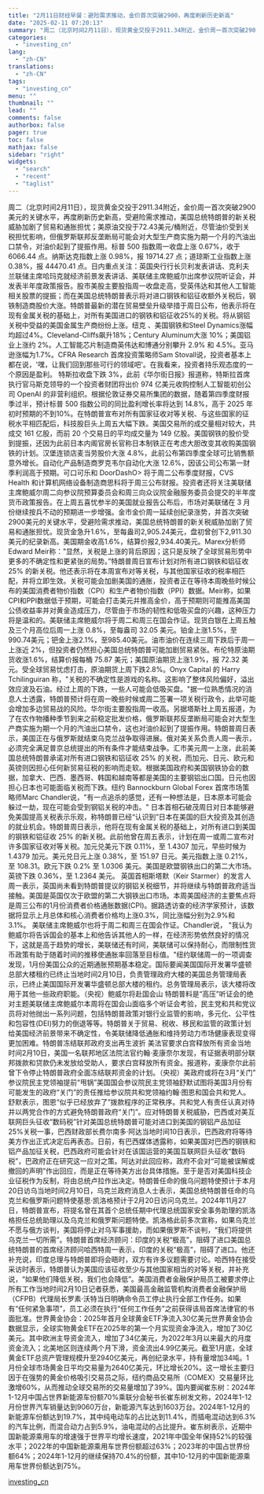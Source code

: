 ```yaml
---
title: "2月11日财经早餐：避险需求推动，金价首次突破2900，再度刷新历史新高"
date: "2025-02-11 07:20:13"
summary: "周二（北京时间2月11日），现货黄金交投于2911.34附近，金价周一首次突破2900美元的关键水平..."
categories:
  - "investing_cn"
lang:
  - "zh-CN"
translations:
  - "zh-CN"
tags:
  - "investing_cn"
menu: ""
thumbnail: ""
lead: ""
comments: false
authorbox: false
pager: true
toc: false
mathjax: false
sidebar: "right"
widgets:
  - "search"
  - "recent"
  - "taglist"
---
```


周二（北京时间2月11日），现货黄金交投于2911.34附近，金价周一首次突破2900美元的关键水平，再度刷新历史新高，受避险需求推动，美国总统特朗普的新关税威胁加剧了贸易和通胀担忧；美原油交投于72.43美元/桶附近，尽管油价受到关税担忧影响，但俄罗斯联邦反垄断局可能会对大型生产商实施为期一个月的汽油出口禁令，对油价起到了提振作用。标普 500 指数周一收盘上涨 0.67%，收于 6066.44 点。纳斯达克指数上涨 0.98%，报 19714.27 点；道琼斯工业指数上涨 0.38%，报 44470.41 点。日内重点关注：英国央行行长贝利发表讲话、克利夫兰联储主席哈玛克就经济前景发表讲话、美联储主席鲍威尔出席参议院听证会，并发表半年度政策报告。股市美股主要股指周一收盘走高，受英伟达和其他人工智能相关股票的提振；而在美国总统特朗普表示将对进口钢铁和铝征收额外关税后，钢铁制造商股价大涨。特朗普最新的潜在贸易壁垒升级举措于周日公布，他表示将在现有金属关税的基础上，对所有美国进口的钢铁和铝征收25%的关税。将从钢铝关税中受益的美国金属生产商纷纷上涨。纽克 、美国钢铁和Steel Dynamics涨幅均超过4%。Cleveland-Cliffs飙升18%；Century Aluminum大涨 10%；美国铝业上涨约 2%。人工智能芯片制造商英伟达和博通分别攀升 2.9% 和 4.5%。亚马逊涨幅为1.7%。CFRA Research 首席投资策略师Sam Stovall说，投资者基本上都在说，'嘿，让我们回到那些可行的领域吧'。在我看来，投资者持乐观态度的一个原因是盈利。 特斯拉收盘下跌 3%，此前《华尔街日报》报道称，特斯拉首席执行官马斯克领导的一个投资者财团将出价 974 亿美元收购控制人工智能初创公司 OpenAI 的非营利组织。根据伦敦证券交易所集团的数据，随着第四季度财报季过半，预计标普 500 指数公司的同比盈利增长率将达到 14.8%，高于 2025 年初时预期的不到10%。在特朗普宣布对所有国家征收对等关税、与这些国家的征税水平相匹配后，科技股巨头上周五大幅下跌。美国交易所的成交量相对较大，共成交 161 亿股，而前 20 个交易日的平均成交量为 149 亿股。美国钢铁的股价受到提振，还因为此前日本内阁官房长官称日本制铁正在考虑大胆改变其收购美国钢铁的计划。汉堡连锁店麦当劳股价大涨 4.8%，此前公布第四季度全球可比销售额意外增长。自动化产品制造商罗克韦尔自动化大涨 12.6%，因该公司公布第一财季利润高于预期。可口可乐和 DoorDashO> 将于周二公布季度财报，CVS Health 和计算机网络设备制造商思科将于周三公布财报。投资者还将关注美联储主席鲍威尔周二向参议院预算委员会和周三向众议院金融服务委员会提交的半年度货币政策报告。在上周五喜忧参半的美国就业报告公布后，市场对美联储在 3 月份继续按兵不动的预期进一步增强。金市金价周一延续创纪录涨势，并首次突破2900美元的关键水平，受避险需求推动，美国总统特朗普的新关税威胁加剧了贸易和通胀担忧。现货金急升1.6%，至每盎司2,905.24美元，盘初曾创下2,911.30美元的纪录新高。美国期金收高1.6%，结算价报2,934.40美元。Marex分析师Edward Meir称："显然，关税是上涨的背后原因；这只是反映了全球贸易形势中更多的不确定性和更紧张的局势。”特朗普周日宣布计划对所有进口钢铁和铝征收25% 的新关税。他还表示将在本周宣布对等关税，与其他国家征收的税率相匹配，并将立即生效。关税可能会加剧美国的通胀，投资者正在等待本周晚些时候公布的美国消费者物价指数（CPI）和生产者物价指数（PPI）数据。Meir称，如果CPI和PPI数据低于预期，可能会打击美元并推高金价，高于预期则可能推高美国公债收益率并对黄金造成压力，尽管由于市场的韧性和低吸买盘的兴趣，这种压力将是温和的。美联储主席鲍威尔将于周二和周三在国会作证。现货白银在上周五触及三个月高位后周一上涨 0.8%，至每盎司 32.05 美元。铂金上涨1.5%，至990.74美元；钯金上涨2.1%，至985.40美元。油市油价在连续三周下跌后于周一上涨近 2%，但投资者仍然担心美国总统特朗普可能加剧贸易紧张。布伦特原油期货收涨1.6%，结算价报每桶 75.87 美元；美国原油期货上涨1.9%，报 72.32 美元。受全球贸易忧虑打击，原油期货上周下跌2.8%。Onyx Capital 的 Harry Tchilinguiran 称，"关税的不确定性是游戏的名称。这影响了整体风险偏好，溢出效应波及石油。经过上周的下跌，一些人可能会低吸买盘。"据一位熟悉情况的消息人士透露，特朗普预计将在周一晚些时候或周二签署一项关税行政令，此举可能会增加多边贸易战的风险。华尔街主要股指周一收高。另据塔斯社上周五报道，为了在农作物播种季节到来之前稳定批发价格，俄罗斯联邦反垄断局可能会对大型生产商实施为期一个月的汽油出口禁令，这也对油价起到了提振作用。特朗普周日表示，美国正在与俄罗斯就结束乌克兰战争取得进展。俄对美关系负责人周一表示，必须完全满足普京总统提出的所有条件才能结束战争。汇市美元周一上涨，此前美国总统特朗普承诺对所有进口钢铁和铝征收 25% 的关税，而加元、日元、欧元和英镑则因担心任何新贸易征税的影响而走软。根据美国政府和美国钢铁协会的数据，加拿大、巴西、墨西哥、韩国和越南等都是美国的主要钢铝出口国。日元也因担心日本也可能面临关税而下跌。纽约 Bannockburn Global Forex 首席市场策略师Marc Chandler说，"有一点追杀的感觉，还有一种想法是，日本原本可能会躲过一劫，现在可能会受到钢铝关税的冲击。" 日本首相石破茂周日对日本能够避免美国提高关税表示乐观，称特朗普已经“认识到”日本在美国的巨大投资及其创造的就业机会。特朗普周日表示，他将在现有金属关税的基础上，对所有进口到美国的钢铁和铝征收 25% 的新关税。此前他曾在周五表示，计划在周一或周二宣布对许多国家征收对等关税。加元兑美元下跌 0.11%，至 1.4307 加元，早些时候为 1.4379 加元。美元兑日元上涨 0.38%，至 151.97 日元。美元指数上涨 0.21%，至 108.31。欧元下跌 0.2% 至 1.0306 美元。美国是欧盟钢铁出口的第二大市场。英镑下跌 0.36%，至 1.2364 美元。 英国首相斯塔默（Keir Starmer）的发言人周一表示，英国尚未看到特朗普提议的钢铝关税细节，并将继续与特朗普政府适当接触。美国是英国仅次于欧盟的第二大钢铁出口市场。本周美国经济的主要焦点将是周三公布的1月份消费者价格通胀数据(CPI)。据路透访查的经济学家预计，该数据将显示上月总体和核心消费者价格均上涨0.3%，同比涨幅分别为2.9%和3.1%。 美联储主席鲍威尔也将于周二和周三在国会作证。Chandler说， "我认为鲍威尔将告诉国会的基本上和他告诉其他人的一样，在经济形势依然良好的情况下，这就是高于趋势的增长，美联储还有时间，美联储可以保持耐心，而限制性货币政策有助于随着时间的推移使通胀率回落至目标值。"纽约联储周一的一项调查发现，1月份美国公众的近期通胀预期基本稳定。国际要闻美国国际开发署华盛顿总部大楼租约已终止当地时间2月10日，负责管理政府大楼的美国总务管理局表示，已终止美国国际开发署华盛顿总部大楼的租约。总务管理局表示，该大楼将改用于其他一些政府职能。（央视）鲍威尔将赴国会山 特朗普料是“高压”听证会的绝对主题美联储主席鲍威尔本周将在国会山面临多个听证会考验，民主党和共和党议员将对他抛出一系列问题，包括特朗普政策对银行业监管的影响，多元化、公平性和包容性(DEI)努力的倒退等等。特朗普关于贸易、税收、移民和监管的政策计划给美国经济前景带来不确定性，令美联储降低通胀和维持劳动力市场健康表现变得更加困难。特朗普冻结联邦政府支出再生波折 美法官要求白宫释放所有资金当地时间2月10日，美国一名联邦地区法院法官约翰·麦康奈尔发现，有证据表明部分联邦拨款和贷款仍未发放给受助人，要求白宫释放所有资金。报道称，麦康奈尔此前曾下令停止特朗普政府全面冻结联邦资金的计划。（央视）美政府或将在3月“关门” 参议院民主党领袖提前“甩锅”美国国会参议院民主党领袖舒默试图将美国3月份有可能发生的政府“关门”的责任推给参议院共和党领袖约翰·图恩和国会共和党人。舒默表示，图恩“似乎已经放弃了”拨款程序的正常秩序。共和党人有责任认真对待并以两党合作的方式避免特朗普政府“关门”。应对特朗普关税威胁，巴西或对美互联网巨头征收“数码税”针对美国总统特朗普可能对进口到美国的钢铝产品加征25%关税一事，巴西财政部长费尔南多·阿达当地时间10日表示，巴西政府将等待美方作出正式决定后再表态。日前，有巴西媒体透露称，如果美国对巴西的钢铁和铝产品加征关税，巴西政府可能会针对在该国运营的美国互联网巨头征收“数码税”，巴政府正在研究这一应对之策。阿达对此回应称，政府不会对“可能被误解或撤回的声明”作出回应，而是正在等待美方出台具体措施。至于是否对美国科技企业征税作为反制，将由总统卢拉作出决定。特朗普任命的俄乌问题特使预计于本月20日访乌当地时间2月10日，乌克兰政府消息人士表示，美国总统特朗普任命的乌克兰和俄罗斯问题特使基思·凯洛格预计于2月20日访问乌克兰。2024年11月27日，特朗普宣布，将提名曾在其首个总统任期中代理总统国家安全事务助理的凯洛格担任总统助理以及乌克兰和俄罗斯问题特使。凯洛格此前多次宣称，如果乌克兰不愿与俄方谈判，美国将停止对乌军事援助，而如果俄罗斯不谈判，“我们将提供乌克兰一切所需”。特朗普首席经济顾问：印度的关税“极高”，阻碍了进口美国总统特朗普的首席经济顾问哈西特周一表示，印度的关税“极高”，阻碍了进口。他还补充说，印度总理与特朗普即将会晤时，双方有许多议题需要讨论。哈西特在接受采访时表示，特朗普认为美国应该征收至少与其他国家相当的对等关税，并补充说，“如果他们降低关税，我们也会降低”。美国消费者金融保护局员工被要求停止所有工作当地时间2月10日记者获悉，美国最高金融监管机构消费者金融保护局（CFPB）代理局长罗素·沃特当日明确命令员工停止执行全部工作任务。如果有“任何紧急事项”，员工必须在执行“任何工作任务”之前获得该局首席法律官的书面批准。世界黄金协会：2025年首月全球黄金ETF净流入30亿美元世界黄金协会数据显示，全球实物黄金ETF在2025年的第一个月实现资金净流入，增加了30亿美元。其中欧洲主导资金流入，增加了34亿美元，为2022年3月以来最大的月度资金流入；北美地区则连续两个月下滑，资金流出4.99亿美元。截至1月底，全球黄金ETF总资产管理规模升至2940亿美元，再创纪录水平，持有量增加34吨。1月份全球市场黄金日平均交易量为2640亿美元，环比增长20%。这一增长主要归因于在强势的黄金价格吸引交易员之际，纽约商品交易所（COMEX）交易量环比激增60%，从而推动全球交易所的交易量增加了39%。国内要闻崔东树：2024年1-12月中国占世界新能源车份额70%乘联分会秘书长崔东树发文称，2024年1-12月份世界汽车销量达到9060万台，新能源汽车达到1603万台。2024年1-12月的新能源车份额达到19.7%，其中纯电动车的占比达到11.4%，而插电混动达到6.3%的汽车比例，而混合动力占到5.9%，油电混动的占比提升。崔东树表示，近期中国新能源乘用车的增速强于世界平均增长速度，2021年中国全年保持52%的较强水平；2022年的中国新能源乘用车世界份额超过63%；2023年的中国占世界份额64%；2024年1-12月的继续保持70.4%的份额，其中10-12月的中国新能源乘用车世界份额达到75%。

[investing_cn](https://cn.investing.com/news/commodities-news/article-2665155)
